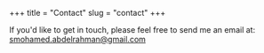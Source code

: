 +++
title = "Contact"
slug = "contact"
+++

If you'd like to get in touch, please feel free to send me an email at: smohamed.abdelrahman@gmail.com

